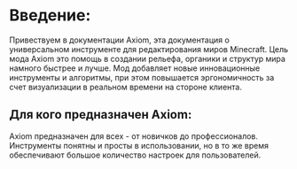 # Введение:
Привествуем в документации Axiom, эта документация о универсальном инструменте для редактирования миров Minecraft. Цель мода Axiom это помощь в создании рельефа, органики и структур мира намного быстрее и лучше. Мод добавляет новые инновационные инструменты и алгоритмы, при этом повышается эргономичность за счет визуализации в реальном времени на стороне клиента. 

## Для кого предназначен Axiom:
Axiom предназначен для всех - от новичков до профессионалов. Инструменты понятны и просты в использовании, но в то же время обеспечивают большое количество настроек для пользователей.
